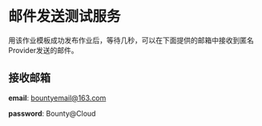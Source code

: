 # 邮件发送测试服务
用该作业模板成功发布作业后，等待几秒，可以在下面提供的邮箱中接收到匿名Provider发送的邮件。

## 接收邮箱
**email**: bountyemail@163.com

**password**: Bounty@Cloud
